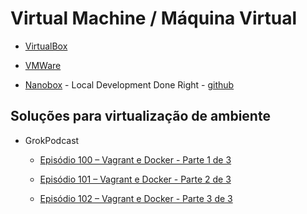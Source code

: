 # Virtual Machine / Máquina Virtual

* [VirtualBox](http://docs.vagrantup.com/v2/virtualbox/index.html)

* [VMWare](http://docs.vagrantup.com/v2/vmware/index.html)

* [Nanobox](https://desktop.nanobox.io/) - Local Development Done Right - [github](https://github.com/nanobox-io)


## Soluções para virtualização de ambiente

* GrokPodcast

  * [Episódio 100 – Vagrant e Docker - Parte 1 de 3](http://www.grokpodcast.com/2013/09/26/episodio-100-vagrant-docker/)

  * [Episódio 101 – Vagrant e Docker - Parte 2 de 3](http://www.grokpodcast.com/2013/10/10/episodio-101-vagrant-docker/)

  * [Episódio 102 – Vagrant e Docker - Parte 3 de 3](http://www.grokpodcast.com/2013/10/30/episodio-102-vagrant-docker/)

